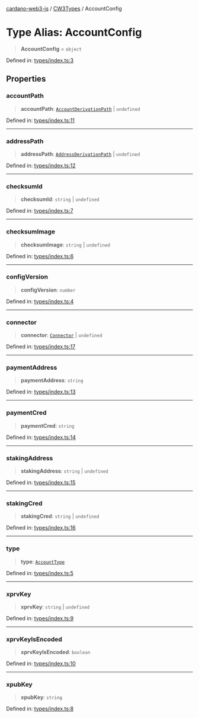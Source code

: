 [cardano-web3-js](../../../../index.md) / [CW3Types](../index.md) / AccountConfig

# Type Alias: AccountConfig

> **AccountConfig** = `object`

Defined in: [types/index.ts:3](https://github.com/xray-network/cardano-web3-js/blob/main/src/types/index.ts#L3)

## Properties

### accountPath

> **accountPath**: [`AccountDerivationPath`](AccountDerivationPath.md) \| `undefined`

Defined in: [types/index.ts:11](https://github.com/xray-network/cardano-web3-js/blob/main/src/types/index.ts#L11)

***

### addressPath

> **addressPath**: [`AddressDerivationPath`](AddressDerivationPath.md) \| `undefined`

Defined in: [types/index.ts:12](https://github.com/xray-network/cardano-web3-js/blob/main/src/types/index.ts#L12)

***

### checksumId

> **checksumId**: `string` \| `undefined`

Defined in: [types/index.ts:7](https://github.com/xray-network/cardano-web3-js/blob/main/src/types/index.ts#L7)

***

### checksumImage

> **checksumImage**: `string` \| `undefined`

Defined in: [types/index.ts:6](https://github.com/xray-network/cardano-web3-js/blob/main/src/types/index.ts#L6)

***

### configVersion

> **configVersion**: `number`

Defined in: [types/index.ts:4](https://github.com/xray-network/cardano-web3-js/blob/main/src/types/index.ts#L4)

***

### connector

> **connector**: [`Connector`](../../../../classes/Connector.md) \| `undefined`

Defined in: [types/index.ts:17](https://github.com/xray-network/cardano-web3-js/blob/main/src/types/index.ts#L17)

***

### paymentAddress

> **paymentAddress**: `string`

Defined in: [types/index.ts:13](https://github.com/xray-network/cardano-web3-js/blob/main/src/types/index.ts#L13)

***

### paymentCred

> **paymentCred**: `string`

Defined in: [types/index.ts:14](https://github.com/xray-network/cardano-web3-js/blob/main/src/types/index.ts#L14)

***

### stakingAddress

> **stakingAddress**: `string` \| `undefined`

Defined in: [types/index.ts:15](https://github.com/xray-network/cardano-web3-js/blob/main/src/types/index.ts#L15)

***

### stakingCred

> **stakingCred**: `string` \| `undefined`

Defined in: [types/index.ts:16](https://github.com/xray-network/cardano-web3-js/blob/main/src/types/index.ts#L16)

***

### type

> **type**: [`AccountType`](AccountType.md)

Defined in: [types/index.ts:5](https://github.com/xray-network/cardano-web3-js/blob/main/src/types/index.ts#L5)

***

### xprvKey

> **xprvKey**: `string` \| `undefined`

Defined in: [types/index.ts:9](https://github.com/xray-network/cardano-web3-js/blob/main/src/types/index.ts#L9)

***

### xprvKeyIsEncoded

> **xprvKeyIsEncoded**: `boolean`

Defined in: [types/index.ts:10](https://github.com/xray-network/cardano-web3-js/blob/main/src/types/index.ts#L10)

***

### xpubKey

> **xpubKey**: `string`

Defined in: [types/index.ts:8](https://github.com/xray-network/cardano-web3-js/blob/main/src/types/index.ts#L8)
